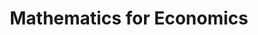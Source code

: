 ---
title: Mathematics for Economics
layout: collection
permalink: /courses_in_english/mathematics_for_data_science/
collection: mathematics_for_data_science
entries_layout: list
classes: wide
---
